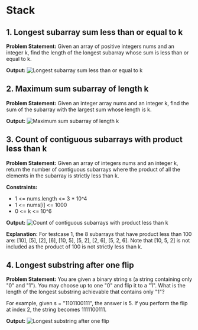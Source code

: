 # Stack

## 1. Longest subarray sum less than or equal to k

**Problem Statement:** 
Given an array of positive integers nums and an integer k, find the length of the longest subarray whose sum is less than or equal to k. 

**Output:**
![Longest subarray sum less than or equal to k](1.png)

## 2. Maximum sum subarray of length k

**Problem Statement:** 
Given an integer array nums and an integer k, find the sum of the subarray with the largest sum whose length is k.

**Output:**
![Maximum sum subarray of length k](2.png)

## 3. Count of contiguous subarrays with product less than k

**Problem Statement:** 
Given an array of integers nums and an integer k, return the number of contiguous subarrays where the product of all the elements in the subarray is strictly less than k.

**Constraints:**
- 1 <= nums.length <= 3 * 10^4
- 1 <= nums[i] <= 1000
- 0 <= k <= 10^6

**Output:**
![Count of contiguous subarrays with product less than k](3.png)

**Explanation:**
For testcase 1, the 8 subarrays that have product less than 100 are: [10], [5], [2], [6], [10, 5], [5, 2], [2, 6], [5, 2, 6]. Note that [10, 5, 2] is not included as the product of 100 is not strictly less than k.

## 4. Longest substring after one flip

**Problem Statement:** 
You are given a binary string s (a string containing only "0" and "1"). You may choose up to one "0" and flip it to a "1". What is the length of the longest substring achievable that contains only "1"?

For example, given s = "1101100111", the answer is 5. If you perform the flip at index 2, the string becomes 1111100111.

**Output:**
![Longest substring after one flip](4.png)

